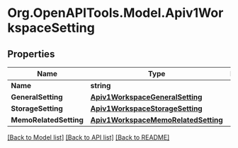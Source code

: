 # Org.OpenAPITools.Model.Apiv1WorkspaceSetting

## Properties

Name | Type | Description | Notes
------------ | ------------- | ------------- | -------------
**Name** | **string** |  | [optional] 
**GeneralSetting** | [**Apiv1WorkspaceGeneralSetting**](Apiv1WorkspaceGeneralSetting.md) |  | [optional] 
**StorageSetting** | [**Apiv1WorkspaceStorageSetting**](Apiv1WorkspaceStorageSetting.md) |  | [optional] 
**MemoRelatedSetting** | [**Apiv1WorkspaceMemoRelatedSetting**](Apiv1WorkspaceMemoRelatedSetting.md) |  | [optional] 

[[Back to Model list]](../README.md#documentation-for-models) [[Back to API list]](../README.md#documentation-for-api-endpoints) [[Back to README]](../README.md)

